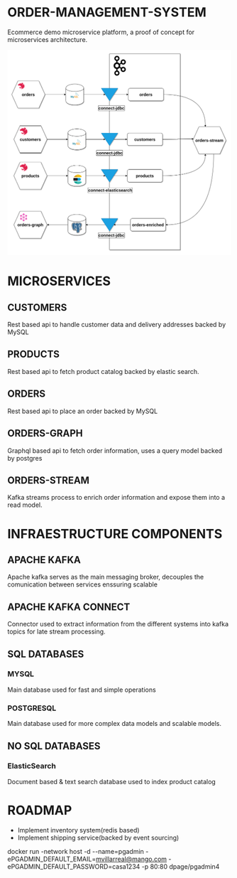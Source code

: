 # ORDER-MANAGEMENT-SYSTEM

Ecommerce demo microservice platform, a proof of concept for microservices architecture.

![alt text](./oms.png)

# MICROSERVICES

## CUSTOMERS

Rest based api to handle customer data and delivery addresses backed by MySQL

## PRODUCTS

Rest based api to fetch product catalog backed by elastic search.

## ORDERS

Rest based api to place an order backed by MySQL

## ORDERS-GRAPH

Graphql based api to fetch order information, uses a query model backed by postgres

## ORDERS-STREAM

Kafka streams process to enrich order information and expose them into a read model.

# INFRAESTRUCTURE COMPONENTS

## APACHE KAFKA

Apache kafka serves as the main messaging broker, decouples the comunication between services enssuring scalable 

## APACHE KAFKA CONNECT

Connector used to extract information from the different systems into kafka topics for late stream processing.

## SQL DATABASES

### MYSQL

Main database used for fast and simple operations

### POSTGRESQL

Main database used for more complex data models and scalable models.

## NO SQL DATABASES

### ElasticSearch

Document based & text search database used to index product catalog

# ROADMAP

* Implement inventory system(redis based)
* Implement shipping service(backed by event sourcing)

docker run -network host -d --name=pgadmin -ePGADMIN_DEFAULT_EMAIL=mvillarreal@mango.com -ePGADMIN_DEFAULT_PASSWORD=casa1234 -p 80:80 dpage/pgadmin4